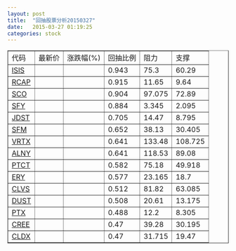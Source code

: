 ```yaml
---
layout: post
title:  "回抽股票分析20150327"
date:   2015-03-27 01:19:25
categories: stock
---
```

<script type="text/javascript">
var stockList = []
stockList.push('gb_isis');
stockList.push('gb_rcap');
stockList.push('gb_sco');
stockList.push('gb_sfy');
stockList.push('gb_jdst');
stockList.push('gb_sfm');
stockList.push('gb_vrtx');
stockList.push('gb_alny');
stockList.push('gb_ptct');
stockList.push('gb_ery');
stockList.push('gb_clvs');
stockList.push('gb_dust');
stockList.push('gb_ptx');
stockList.push('gb_cree');
stockList.push('gb_cldx');
</script>
<table border="1">
 <tr>
 <td>代码</td>
 <td>最新价</td>
 <td>涨跌幅(%)</td>
 <td>回抽比例</td>
 <td>阻力</td>
 <td>支撑</td>
</tr>
  <tr id="isis">
  <td><a href="http://stock.finance.sina.com.cn/usstock/quotes/ISIS.html" target="_blank">ISIS</a></td><td></td><td></td><td>0.943</td><td>75.3</td><td>60.29</td></tr>
  <tr id="rcap">
  <td><a href="http://stock.finance.sina.com.cn/usstock/quotes/RCAP.html" target="_blank">RCAP</a></td><td></td><td></td><td>0.915</td><td>11.65</td><td>9.64</td></tr>
  <tr id="sco">
  <td><a href="http://stock.finance.sina.com.cn/usstock/quotes/SCO.html" target="_blank">SCO</a></td><td></td><td></td><td>0.904</td><td>97.075</td><td>72.89</td></tr>
  <tr id="sfy">
  <td><a href="http://stock.finance.sina.com.cn/usstock/quotes/SFY.html" target="_blank">SFY</a></td><td></td><td></td><td>0.884</td><td>3.345</td><td>2.095</td></tr>
  <tr id="jdst">
  <td><a href="http://stock.finance.sina.com.cn/usstock/quotes/JDST.html" target="_blank">JDST</a></td><td></td><td></td><td>0.705</td><td>14.47</td><td>8.795</td></tr>
  <tr id="sfm">
  <td><a href="http://stock.finance.sina.com.cn/usstock/quotes/SFM.html" target="_blank">SFM</a></td><td></td><td></td><td>0.652</td><td>38.13</td><td>30.405</td></tr>
  <tr id="vrtx">
  <td><a href="http://stock.finance.sina.com.cn/usstock/quotes/VRTX.html" target="_blank">VRTX</a></td><td></td><td></td><td>0.641</td><td>133.48</td><td>108.725</td></tr>
  <tr id="alny">
  <td><a href="http://stock.finance.sina.com.cn/usstock/quotes/ALNY.html" target="_blank">ALNY</a></td><td></td><td></td><td>0.641</td><td>118.53</td><td>89.08</td></tr>
  <tr id="ptct">
  <td><a href="http://stock.finance.sina.com.cn/usstock/quotes/PTCT.html" target="_blank">PTCT</a></td><td></td><td></td><td>0.582</td><td>75.18</td><td>49.918</td></tr>
  <tr id="ery">
  <td><a href="http://stock.finance.sina.com.cn/usstock/quotes/ERY.html" target="_blank">ERY</a></td><td></td><td></td><td>0.577</td><td>23.165</td><td>18.7</td></tr>
  <tr id="clvs">
  <td><a href="http://stock.finance.sina.com.cn/usstock/quotes/CLVS.html" target="_blank">CLVS</a></td><td></td><td></td><td>0.512</td><td>81.82</td><td>63.085</td></tr>
  <tr id="dust">
  <td><a href="http://stock.finance.sina.com.cn/usstock/quotes/DUST.html" target="_blank">DUST</a></td><td></td><td></td><td>0.508</td><td>20.61</td><td>13.175</td></tr>
  <tr id="ptx">
  <td><a href="http://stock.finance.sina.com.cn/usstock/quotes/PTX.html" target="_blank">PTX</a></td><td></td><td></td><td>0.488</td><td>12.2</td><td>8.305</td></tr>
  <tr id="cree">
  <td><a href="http://stock.finance.sina.com.cn/usstock/quotes/CREE.html" target="_blank">CREE</a></td><td></td><td></td><td>0.47</td><td>39.28</td><td>30.195</td></tr>
  <tr id="cldx">
  <td><a href="http://stock.finance.sina.com.cn/usstock/quotes/CLDX.html" target="_blank">CLDX</a></td><td></td><td></td><td>0.47</td><td>31.715</td><td>19.47</td></tr>
</table>
